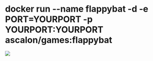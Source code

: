 # docker run --name flappybat -d -e PORT=YOURPORT -p YOURPORT:YOURPORT ascalon/games:flappybat  
![](https://i.ytimg.com/vi/70iyrEqR5Ng/maxresdefault.jpg)
